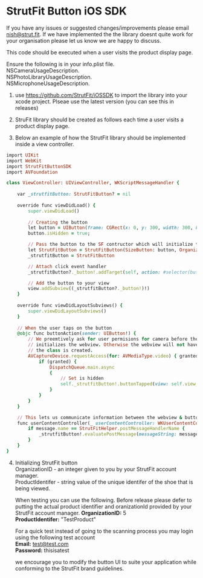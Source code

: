 # StrutFit Button iOS SDK

If you have any issues or suggested changes/improvements please email nish@strut.fit. 
If we have implemented the the library doesnt quite work for your organisation please let us know we are happy to discuss.

This code should be executed when a user visits the product display page.

Ensure the following is in your info.plist file.   
NSCameraUsageDescription.   
NSPhotoLibraryUsageDescription.   
NSMicrophoneUsageDescription.   

1. use https://github.com/StrutFit/iOSSDK to import the library into your xcode project. Plseae use the latest version (you can see this in releases)
2. StruFit library should be created as follows each time a user visits a product display page.  

4. Below an example of how the StrutFit library should be implemented inside a view controller.
   
```ruby  
import UIKit
import WebKit
import StrutFitButtonSDK
import AVFoundation

class ViewController: UIViewController, WKScriptMessageHandler {
    
    var _strutfitButton: StrutFitButton? = nil
    
    override func viewDidLoad() {
        super.viewDidLoad()
        
        // Creating the button
        let button = UIButton(frame: CGRect(x: 0, y: 300, width: 300, height: 50))
        button.isHidden = true;

        // Pass the button to the SF contructor which will initialize the button
        let StrutFitButton = StrutFitButton(SizeButton: button, OrganizationId: 5, ProductIdentifier: "TestProduct")
        _strutfitButton = StrutFitButton

        // Attach click event handler
        _strutfitButton?._button!.addTarget(self, action: #selector(buttonAction), for: .touchUpInside)

        // Add the button to your view
        view.addSubview((_strutfitButton?._button!)!)
    }
    
    override func viewDidLayoutSubviews() {
        super.viewDidLayoutSubviews()
    }
    
    // When the user taps on the button
    @objc func buttonAction(sender: UIButton!) {
        // We preemtively ask for user permisions for camera before the button
        // initializes the webview. Otherwise the webview will not have access once
        // the class is created.
        AVCaptureDevice.requestAccess(for: AVMediaType.video) { granted in
            if (granted) {
                DispatchQueue.main.async
                {
                    // Set is hidden
                    self._strutfitButton!.buttonTapped(view: self.view, controller: self)
                }
            }
        }
    }

    // This lets us communicate information between the webview & button
    func userContentController(_ userContentController: WKUserContentController, didReceive message: WKScriptMessage) {
        if message.name == StrutFitHelper.postMessageHandlerName {
            _strutfitButton!.evaluatePostMessage(messageString: message.body as! String)
        }
    }
}
```

4. Initializing StrutFit button  
	OrganizationID - an integer given to you by your StrutFit account manager.  
	ProductIdentifer  - string value of the unique identifer of the shoe that is being viewed.  

	When testing you can use the following. 
  	Before release please defer to putting the actual product identifier and oranizationId provided by your StrutFit account manager. 
	**OrganizationID:** 5  
	**ProductIdentifer:** "TestProduct" 

	For a quick test instead of going to the scanning process you may login using the following test account  
	**Email:** test@test.com  
	**Password:** thisisatest   

	we encourage you to modify the button UI to suite your application while conforming to the StrutFit brand guidelines.
 
	
